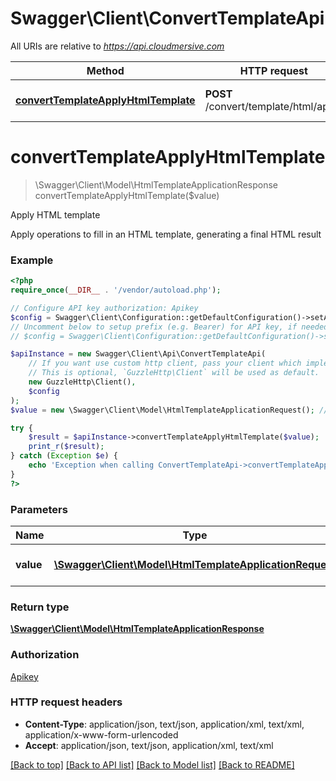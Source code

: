 # Swagger\Client\ConvertTemplateApi

All URIs are relative to *https://api.cloudmersive.com*

Method | HTTP request | Description
------------- | ------------- | -------------
[**convertTemplateApplyHtmlTemplate**](ConvertTemplateApi.md#convertTemplateApplyHtmlTemplate) | **POST** /convert/template/html/apply | Apply HTML template


# **convertTemplateApplyHtmlTemplate**
> \Swagger\Client\Model\HtmlTemplateApplicationResponse convertTemplateApplyHtmlTemplate($value)

Apply HTML template

Apply operations to fill in an HTML template, generating a final HTML result

### Example
```php
<?php
require_once(__DIR__ . '/vendor/autoload.php');

// Configure API key authorization: Apikey
$config = Swagger\Client\Configuration::getDefaultConfiguration()->setApiKey('Apikey', 'YOUR_API_KEY');
// Uncomment below to setup prefix (e.g. Bearer) for API key, if needed
// $config = Swagger\Client\Configuration::getDefaultConfiguration()->setApiKeyPrefix('Apikey', 'Bearer');

$apiInstance = new Swagger\Client\Api\ConvertTemplateApi(
    // If you want use custom http client, pass your client which implements `GuzzleHttp\ClientInterface`.
    // This is optional, `GuzzleHttp\Client` will be used as default.
    new GuzzleHttp\Client(),
    $config
);
$value = new \Swagger\Client\Model\HtmlTemplateApplicationRequest(); // \Swagger\Client\Model\HtmlTemplateApplicationRequest | Operations to apply to template

try {
    $result = $apiInstance->convertTemplateApplyHtmlTemplate($value);
    print_r($result);
} catch (Exception $e) {
    echo 'Exception when calling ConvertTemplateApi->convertTemplateApplyHtmlTemplate: ', $e->getMessage(), PHP_EOL;
}
?>
```

### Parameters

Name | Type | Description  | Notes
------------- | ------------- | ------------- | -------------
 **value** | [**\Swagger\Client\Model\HtmlTemplateApplicationRequest**](../Model/HtmlTemplateApplicationRequest.md)| Operations to apply to template |

### Return type

[**\Swagger\Client\Model\HtmlTemplateApplicationResponse**](../Model/HtmlTemplateApplicationResponse.md)

### Authorization

[Apikey](../../README.md#Apikey)

### HTTP request headers

 - **Content-Type**: application/json, text/json, application/xml, text/xml, application/x-www-form-urlencoded
 - **Accept**: application/json, text/json, application/xml, text/xml

[[Back to top]](#) [[Back to API list]](../../README.md#documentation-for-api-endpoints) [[Back to Model list]](../../README.md#documentation-for-models) [[Back to README]](../../README.md)

